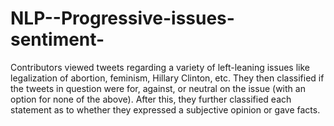 # NLP--Progressive-issues-sentiment-
Contributors viewed tweets regarding a variety of left-leaning issues like legalization of abortion, feminism, Hillary Clinton, etc. They then classified if the tweets in question were for, against, or neutral on the issue (with an option for none of the above). After this, they further classified each statement as to whether they expressed a subjective opinion or gave facts.
